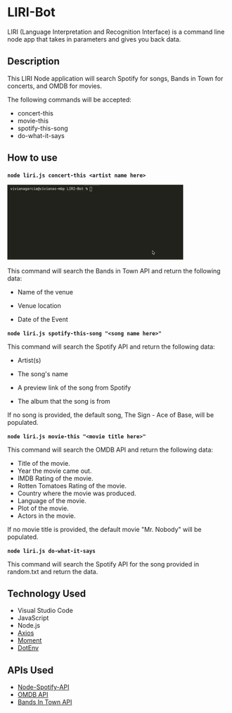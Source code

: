 # LIRI-Bot

LIRI (Language Interpretation and Recognition Interface) is a command line node app that takes in parameters and gives you back data.

## Description

This LIRI Node application will search Spotify for songs, Bands in Town for concerts, and OMDB for movies.

The following commands will be accepted:
* concert-this
* movie-this
* spotify-this-song
* do-what-it-says

## How to use

**`node liri.js concert-this <artist name here>`**

![](concert-this.gif)

This command will search the Bands in Town API and return the following data:

* Name of the venue

* Venue location

* Date of the Event

**`node liri.js spotify-this-song "<song name here>"`**

This command will search the Spotify API and return the following data:

* Artist(s)

* The song's name

* A preview link of the song from Spotify

* The album that the song is from

If no song is provided, the default song, The Sign - Ace of Base, will be populated.

**`node liri.js movie-this "<movie title here>"`**

This command will search the OMDB API and return the following data:

* Title of the movie.
* Year the movie came out.
* IMDB Rating of the movie.
* Rotten Tomatoes Rating of the movie.
* Country where the movie was produced.
* Language of the movie.
* Plot of the movie.
* Actors in the movie.

If no movie title is provided, the default movie "Mr. Nobody" will be populated.

**`node liri.js do-what-it-says`**

This command will search the Spotify API for the song provided in random.txt and return the data.

## Technology Used

- Visual Studio Code
- JavaScript
- Node.js
-   [Axios](https://www.npmjs.com/package/axios)
-   [Moment](https://www.npmjs.com/package/moment)
-   [DotEnv](https://www.npmjs.com/package/dotenv)

## APIs Used

-   [Node-Spotify-API](https://www.npmjs.com/package/node-spotify-api)
-   [OMDB API](http://www.omdbapi.com)
-   [Bands In Town API](http://www.artists.bandsintown.com/bandsintown-api)